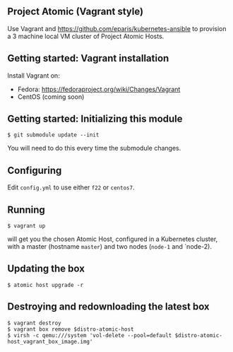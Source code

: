 Project Atomic (Vagrant style)
------------------------------

Use Vagrant and https://github.com/eparis/kubernetes-ansible to
provision a 3 machine local VM cluster of Project Atomic Hosts.

Getting started: Vagrant installation
-------------------------------------

Install Vagrant on:

 - Fedora: https://fedoraproject.org/wiki/Changes/Vagrant
 - CentOS (coming soon)

Getting started: Initializing this module
-----------------------------------------

    $ git submodule update --init

You will need to do this every time the submodule changes.

Configuring
-----------

Edit `config.yml` to use either `f22` or `centos7`.

Running
-------

    $ vagrant up

will get you the chosen Atomic Host, configured in a Kubernetes
cluster, with a master (hostname `master`) and two nodes (`node-1` and
`node-2).

Updating the box
----------------

    $ atomic host upgrade -r

Destroying and redownloading the latest box
-------------------------------------------

    $ vagrant destroy
    $ vagrant box remove $distro-atomic-host
    $ virsh -c qemu:///system 'vol-delete --pool=default $distro-atomic-host_vagrant_box_image.img'


